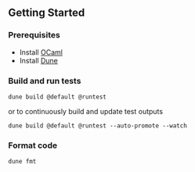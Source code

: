 
## Getting Started

### Prerequisites
* Install [OCaml](https://ocaml.org/docs/installing-ocaml)
* Install [Dune](https://dune.build/install)

### Build and run tests
```
dune build @default @runtest
```
or to continuously build and update test outputs
```
dune build @default @runtest --auto-promote --watch
```

### Format code
```
dune fmt
```
